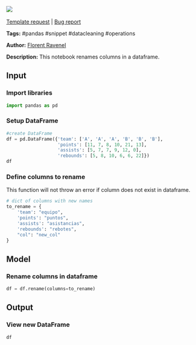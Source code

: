 <a href="https://app.naas.ai/user-redirect/naas/downloader?url=https://raw.githubusercontent.com/jupyter-naas/awesome-notebooks/master/Pandas/Pandas_Rename_Columns.ipynb" target="_parent"><img src="https://naasai-public.s3.eu-west-3.amazonaws.com/open_in_naas.svg"/></a><br><br><a href="https://github.com/jupyter-naas/awesome-notebooks/issues/new?assignees=&labels=&template=template-request.md&title=Tool+-+Action+of+the+notebook+">Template request</a> | <a href="https://github.com/jupyter-naas/awesome-notebooks/issues/new?assignees=&labels=bug&template=bug_report.md&title=Pandas+-+Rename+Columns:+Error+short+description">Bug report</a>

**Tags:** #pandas #snippet #datacleaning #operations

**Author:** [Florent Ravenel](https://www.linkedin.com/in/florent-ravenel/)

**Description:** This notebook renames columns in a dataframe.

## Input

### Import libraries


```python
import pandas as pd
```

### Setup DataFrame


```python
#create DataFrame
df = pd.DataFrame({'team': ['A', 'A', 'A', 'B', 'B', 'B'],
                   'points': [11, 7, 8, 10, 21, 13],
                   'assists': [5, 7, 7, 9, 12, 0],
                   'rebounds': [5, 8, 10, 6, 6, 22]})
df
```

### Define columns to rename
This function will not throw an error if column does not exist in dataframe.


```python
# dict of columns with new names
to_rename = {
    'team': "equipo",
    'points': "puntos",
    'assists': "asistancias",
    'rebounds': "rebotes",
    "col": "new_col"
}
```

## Model

### Rename columns in dataframe


```python
df = df.rename(columns=to_rename)
```

## Output

### View new DataFrame


```python
df
```
